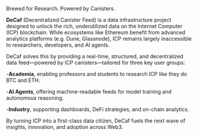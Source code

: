 Brewed for Research. Powered by Canisters.

**DeCaf** (Decentralized Canister Feed) is a data infrastructure project designed to unlock the rich, underutilized data on the Internet Computer (ICP) blockchain. While ecosystems like Ethereum benefit from advanced analytics platforms (e.g. Dune, Glassnode), ICP remains largely inaccessible to researchers, developers, and AI agents.

DeCaf solves this by providing a real-time, structured, and decentralized data feed—powered by ICP canisters—tailored for three key user groups:

-**Academia**, enabling professors and students to research ICP like they do BTC and ETH.

-**AI Agents**, offering machine-readable feeds for model training and autonomous reasoning.

-**Industry**, supporting dashboards, DeFi strategies, and on-chain analytics.


By turning ICP into a first-class data citizen, DeCaf fuels the next wave of insights, innovation, and adoption across Web3.
